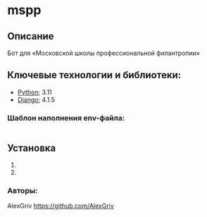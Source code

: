 # mspp

## Описание
Бот для «Московской школы профессиональной филантропии»


## Ключевые технологии и библиотеки:
- [Python](https://www.python.org/); 3.11
- [Django](https://www.djangoproject.com/); 4.1.5



### Шаблон наполнения env-файла:
```

```

## Установка
1.
2.


### Авторы:



AlexGriv https://github.com/AlexGriv